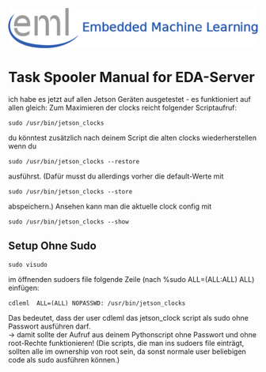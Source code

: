 <div align="center">
  <img src="../_img/eml_logo_and_text.png">
</div>

# Task Spooler Manual for EDA-Server

ich habe es jetzt auf allen Jetson Geräten ausgetestet - es funktioniert auf allen gleich:
Zum Maximieren der clocks reicht folgender Scriptaufruf:
```
sudo /usr/bin/jetson_clocks
```

du könntest zusätzlich nach deinem Script die alten clocks wiederherstellen wenn du 

```
sudo /usr/bin/jetson_clocks --restore 
```

ausführst.
(Dafür musst du allerdings vorher die default-Werte mit 

```
sudo /usr/bin/jetson_clocks --store 
```

abspeichern.)
Ansehen kann man die aktuelle clock config mit

```
sudo /usr/bin/jetson_clocks --show 
```

## Setup Ohne Sudo
```
sudo visudo
```

im öffnenden sudoers file folgende Zeile (nach %sudo   ALL=(ALL:ALL) ALL) einfügen:

```
cdleml  ALL=(ALL) NOPASSWD: /usr/bin/jetson_clocks
```

Das bedeutet, dass der user cdleml das jetson_clock script als sudo ohne Passwort ausführen darf.  
-> damit sollte der Aufruf aus deinem Pythonscript ohne Passwort und ohne root-Rechte funktionieren!
(Die scripts, die man ins sudoers file einträgt, sollten alle im ownership von root sein, da sonst normale user beliebigen code als sudo ausführen können.)



